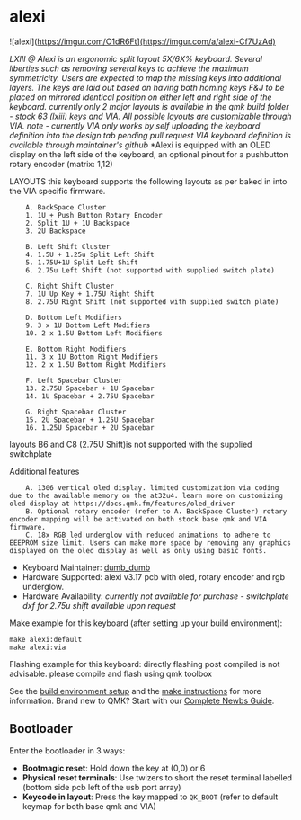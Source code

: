 # alexi

![alexi](https://imgur.com/O1dR6Ft](https://imgur.com/a/alexi-Cf7UzAd)

*LXIII @ Alexi is an ergonomic split layout 5X/6X% keyboard. Several liberties such as removing several keys to achieve the maximum symmetricity. Users are expected to map the missing keys into additional layers. The keys are laid out based on having both homing keys F&J to be placed on mirrored identical position on either left and right side of the keyboard. currently only 2 major layouts is available in the qmk build folder - stock 63 (lxiii) keys and VIA. All possible layouts are customizable through VIA. note - currently VIA only works by self uploading the keyboard definition into the design tab* *pending pull request* *VIA keyboard definition is available through maintainer's github*
*Alexi is equipped with an OLED display on the left side of the keyboard, an optional pinout for a pushbutton rotary encoder (matrix: 1,12)

LAYOUTS
this keyboard supports the following layouts as per baked in into the VIA specific firmware.

        A. BackSpace Cluster
        1. 1U + Push Button Rotary Encoder
        2. Split 1U + 1U Backspace
        3. 2U Backspace

        B. Left Shift Cluster
        4. 1.5U + 1.25u Split Left Shift
        5. 1.75U+1U Split Left Shift
        6. 2.75u Left Shift (not supported with supplied switch plate)
        
        C. Right Shift Cluster
        7. 1U Up Key + 1.75U Right Shift
        8. 2.75U Right Shift (not supported with supplied switch plate)
        
        D. Bottom Left Modifiers
        9. 3 x 1U Bottom Left Modifiers
        10. 2 x 1.5U Bottom Left Modifiers

        E. Bottom Right Modifiers
        11. 3 x 1U Bottom Right Modifiers
        12. 2 x 1.5U Bottom Right Modifiers

        F. Left Spacebar Cluster
        13. 2.75U Spacebar + 1U Spacebar
        14. 1U Spacebar + 2.75U Spacebar

        G. Right Spacebar Cluster
        15. 2U Spacebar + 1.25U Spacebar
        16. 1.25U Spacebar + 2U Spacebar

layouts B6 and C8 (2.75U Shift)is not supported with the supplied switchplate 

Additional features

        A. 1306 vertical oled display. limited customization via coding due to the available memory on the at32u4. learn more on customizing oled display at https://docs.qmk.fm/features/oled_driver
        B. Optional rotary encoder (refer to A. BackSpace Cluster) rotary encoder mapping will be activated on both stock base qmk and VIA firmware.
        C. 18x RGB led underglow with reduced animations to adhere to EEEPROM size limit. Users can make more space by removing any graphics displayed on the oled display as well as only using basic fonts.

* Keyboard Maintainer: [dumb_dumb](https://github.com/hxy)
* Hardware Supported: alexi v3.17 pcb with oled, rotary encoder and rgb underglow.
* Hardware Availability: *currently not available for purchase - switchplate dxf for 2.75u shift available upon request*

Make example for this keyboard (after setting up your build environment):

    make alexi:default
    make alexi:via

Flashing example for this keyboard:
    directly flashing post compiled is not advisable. please compile and flash using qmk toolbox

See the [build environment setup](https://docs.qmk.fm/#/getting_started_build_tools) and the [make instructions](https://docs.qmk.fm/#/getting_started_make_guide) for more information. Brand new to QMK? Start with our [Complete Newbs Guide](https://docs.qmk.fm/#/newbs).

## Bootloader

Enter the bootloader in 3 ways:

* **Bootmagic reset**: Hold down the key at (0,0) or 6
* **Physical reset terminals**: Use twizers to short the reset terminal labelled (bottom side pcb left of the usb port array)
* **Keycode in layout**: Press the key mapped to `QK_BOOT` (refer to default keymap for both base qmk and VIA)
